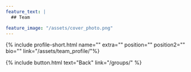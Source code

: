 ```yaml
---
feature_text: |
  ## Team

feature_image: "/assets/cover_photo.png"
---
```

{% include profile-short.html name="" extra="" position="" position2=""  bio="" link="/assets/team_profile/"%}



[]()



{% include button.html text="Back" link="/groups/" %}